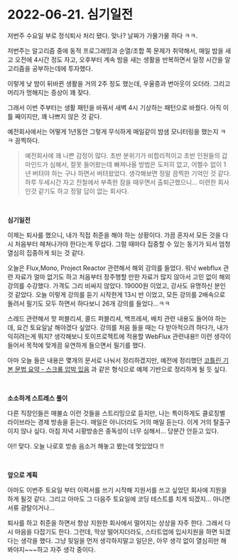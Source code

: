 # 2022-06-21. 심기일전

저번주 수요일 부로 정식퇴사 처리 됐다. 맞나? 날짜가 가물가물 하다 ㅋㅋ.<br>

저번주는 알고리즘 중에 동적 프로그래밍과 순열/조합 쪽 문제가 취약해서, 매일 밤을 새고 오전에 4시간 정도 자고, 오후부터 계속 밤을 새는 생활을 반복하면서 일정 시간을 알고리즘을 공부하는데에 투자했다.<br>

이렇게 낮 밤이 뒤바뀐 생활을 거의 2주 정도 했는데, 우울증과 번아웃이 오더라. 그리고 머리가 멍해지는 증상이 꽤 잦다.<br>

그래서 이번 주부터는 생활 패턴을 바꿔서 새벽 4시 기상하는 패턴으로 바꿨다. 아직 이틀 째이지만, 꽤 나쁘지 않은 것 같다.<br>

예전회사에서는 어떻게 1년동안 그렇게 무식하게 매일같이 밤샘 모니터링을 했는지 ㅋㅋ 끔찍하다.<br>

> 예전회사에 꽤 나쁜 감정이 많다. 초반 분위기가 비합리적이고 초반 인원들의 갑마인드가 심해서, 잘못 들어왔는데 빠져나올 방법은 도저히 없고, 어쩔수 없이 1년 버텨야 하는 구나 하면서 버텨왔었다. 생각해보면 정말 끔찍한 기억인 것 같다. 하루 두세시간 자고 전철에서 부족한 잠을 때우면서 출퇴근했으니... 미련한 회사인것 같기도 하고 정말 답이 없는 회사다.<br>

<br>

**심기일전**<br>

이제는 퇴사를 했으니, 내가 직접 취준을 해야 하는 상황이다. 가끔 혼자서 모든 것을 다시 처음부터 헤쳐나가야 한다는게 무섭다. 그럴 때마다 집중할 수 있는 동기가 되서 엄청 열심히 집중하게 되는 것 같다.<br>

오늘은 Flux,Mono, Project Reactor 관련해서 해외 강의를 들었다. 워낙 webflux 관련 자료가 얼마 없기도 하고 처음부터 정주행할 만한 자료가 많지 않아서 고민 없이 해외 강의를 수강했다. 가격도 그리 비싸지 않았다. 19000원 이었고, 강사도 유명하신 분인것 같았다. 오늘 이렇게 강의를 듣기 시작한게 13시 반 이었고, 모든 강의를 2배속으로 돌려서 필기도 모두 하면서 하다보니 26개 강의를 들었다...ㅋㅋ<br>

스레드 관련해서 핫 퍼블리셔, 콜드 퍼블리셔, 백프레셔, 배치 관련 내용도 들어야 하는데, 요건 토요일날 해야겠다 싶었다. 강의를 처음 들을 때는 다 받아적으려 하다가, 내가 익히려는게 뭐지? 생각해보니 토이프로젝트에 적용할 WebFlux 관련내용!! 이런 생각이 들어서 목적에 맞게끔 유연하게 들으면서 필기를 했다.<br>

아마 오늘 들은 내용은 몇개의 문서로 나눠서 정리하겠지만, 예전에 정리했던 [코틀린 기본 문법 요약 - 스크롤 압박 있음](https://github.com/soon-good/modern-java-in-action/blob/develop/%EC%BD%94%ED%8B%80%EB%A6%B0/%EC%BD%94%ED%8B%80%EB%A6%B0-%EA%B8%B0%EB%B3%B8-%EB%AC%B8%EB%B2%95-%EC%9A%94%EC%95%BD-%EC%8A%A4%ED%81%AC%EB%A1%A4%EC%95%95%EB%B0%95%EC%9E%88%EC%9D%8C.md) 과 같은 형식으로 예제 기반으로 정리하게 될 듯 싶다.<br>

<br>

**소소하게 스트레스 풀이**<br>

다른 직장인들은 매불쇼 이런 것들을 스트리밍으로 듣지만, 나는 특이하게도 클로징벨 라이브라는 경제 방송을 듣는다. 매일은 아니더라도 거의 매일 듣는다. 이게 거의 탈출구이지 않나 싶다. 아침 저녁 시황방송은 중독성이 너무 심해서... 당분간 안듣고 있다. <br>

아!! 맞다. 오늘 나로호 방송 음소거 해놓고 봤는데 멋있었다 !!<br>

<bR>

**앞으로 계획**<br>

아마도 이번주 토요일 부터 이력서를 쓰기 시작해 지원서를 쓰고 싶었던 회사에 지원을 하게 될것 같다. 그리고 아마도 그 다음주 토요일에 코딩 테스트를 치게 되겠지... 아니면 서류 광탈이거나... <br>

퇴사를 하고 취준을 하면서 항상 지원한 회사에서 떨어지는 상상을 자주 한다. 그래서 다시 마음을 다잡기도 한다. 그런데, 막상 떨어지더라도, 스타트업에 입사지원을 하면 되겠다는 생각을 했다. 그냥 뒷일을 먼저 생각하지말고 일단은, 아무 생각 없이 열심히만 해봐야지~~~하고 자주 생각 중이다.<br>

<br>